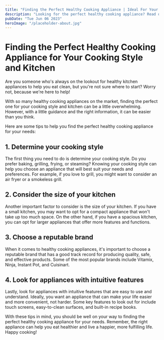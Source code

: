 ```yaml
---
title: "Finding the Perfect Healthy Cooking Appliance | Ideal For Your Cooking Style and Kitchen"
description: "Looking for the perfect healthy cooking appliance? Read our guide to learn how to choose the best appliance for your cooking style and kitchen. We&#39;ve got you covered"
pubDate: "Tue Jun 06 2023"
heroImage: "/placeholder-about.jpg"
---
```


# Finding the Perfect Healthy Cooking Appliance for Your Cooking Style and Kitchen

Are you someone who&#39;s always on the lookout for healthy kitchen appliances to help you eat clean, but you&#39;re not sure where to start? Worry not, because we&#39;re here to help!

With so many healthy cooking appliances on the market, finding the perfect one for your cooking style and kitchen can be a little overwhelming. However, with a little guidance and the right information, it can be easier than you think.

Here are some tips to help you find the perfect healthy cooking appliance for your needs:

## 1. Determine your cooking style

The first thing you need to do is determine your cooking style. Do you prefer baking, grilling, frying, or steaming? Knowing your cooking style can help you choose an appliance that will best suit your needs and preferences. For example, if you love to grill, you might want to consider an air fryer or a smokeless grill.

## 2. Consider the size of your kitchen

Another important factor to consider is the size of your kitchen. If you have a small kitchen, you may want to opt for a compact appliance that won&#39;t take up too much space. On the other hand, if you have a spacious kitchen, you can opt for larger appliances that offer more features and functions.

## 3. Choose a reputable brand

When it comes to healthy cooking appliances, it&#39;s important to choose a reputable brand that has a good track record for producing quality, safe, and effective products. Some of the most popular brands include Vitamix, Ninja, Instant Pot, and Cuisinart.

## 4. Look for appliances with intuitive features

Lastly, look for appliances with intuitive features that are easy to use and understand. Ideally, you want an appliance that can make your life easier and more convenient, not harder. Some key features to look out for include touch screens, easy-to-clean surfaces, and built-in recipe books.

With these tips in mind, you should be well on your way to finding the perfect healthy cooking appliance for your needs. Remember, the right appliance can help you eat healthier and live a happier, more fulfilling life. Happy cooking!